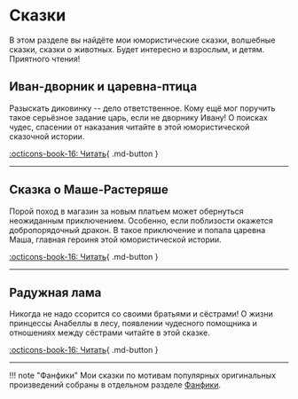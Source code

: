 # Сказки

В этом разделе вы найдёте мои юмористические сказки, волшебные сказки, сказки о животных. Будет интересно и взрослым, и детям. Приятного чтения!

## Иван-дворник и царевна-птица

Разыскать диковинку -- дело ответственное. Кому ещё мог поручить такое серьёзное задание царь, если не  дворнику Ивану! О поисках чудес, спасении от наказания читайте в этой юмористической сказочной истории.

[:octicons-book-16: Читать](Ivan-dvornik.md){ .md-button }

---

## Сказка о Маше-Растеряше

Порой поход в магазин за новым платьем может обернуться неожиданным приключением. Особенно, если поблизости окажется добропорядочный дракон. В такое приключение и попала царевна Маша, главная героиня этой юмористической истории.

[:octicons-book-16: Читать](Masha-rasteryasha.md){ .md-button }

---

## Радужная лама

Никогда не надо ссорится со своими братьями и сёстрами! О жизни принцессы Анабеллы в лесу, появлении чудесного помощника и отношениях между сёстрами читайте в этой сказке.

[:octicons-book-16: Читать](rainbow-lama.md){ .md-button }

---

!!! note "Фанфики"
    Мои сказки по мотивам популярных оригинальных произведений собраны в отдельном разделе [Фанфики](../fanfics/index.md).
